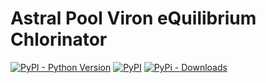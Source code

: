 # Astral Pool Viron eQuilibrium Chlorinator

[![PyPI - Python Version](https://img.shields.io/pypi/pyversions/pychlorinator?style=for-the-badge&logo=python&logoColor=green)](https://python.org)
[![PyPI](https://img.shields.io/pypi/v/py3-pyhue?label=pychlorinator&logo=python&logoColor=green&style=for-the-badge)](https://pypi.org/project/pychlorinator/)
[![PyPi - Downloads](https://img.shields.io/pypi/dm/pychlorinator?label=Downloads&style=for-the-badge)](https://pypi.org/project/pychlorinator)

<script type="text/javascript" src="https://cdnjs.buymeacoffee.com/1.0.0/button.prod.min.js" data-name="bmc-button" data-slug="pbutterworQ" data-color="#FFDD00" data-emoji=""  data-font="Cookie" data-text="Buy me a coffee" data-outline-color="#000000" data-font-color="#000000" data-coffee-color="#ffffff" ></script>
